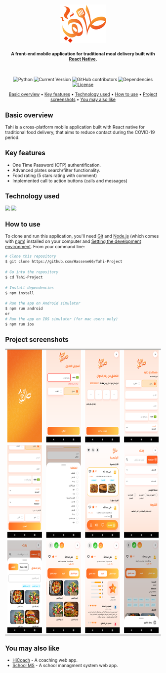 <h1 align="center">
  <br/>
  <img src="./assets/logo/tahi.svg" alt="IsammLabs" width="150"/></a>
  <h4 align="center">A front-end mobile application for traditional meal delivery built with <a href="https://reactnative.dev/" target="_blank">React Native</a>.</h4>
  <br/>
</h1>
<div align="center">


![Python](https://img.shields.io/badge/React--native-0.64.2-orange)
![Current Version](https://img.shields.io/badge/version-v1.0-blue)
![GitHub contributors](https://img.shields.io/github/contributors/Hassene66/Tahi-Project)
![Dependencies](https://img.shields.io/badge/dependencies-up%20to%20date-brightgreen.svg)
[![License](https://img.shields.io/badge/license-MIT-blue.svg)](https://opensource.org/licenses/MIT)
</div>

<p align="center">
  <a href="#basic-overview">Basic overview</a> •
  <a href="#key-features">Key features</a> •
  <a href="#technology-used">Technology used</a> •
  <a href="#how-to-use">How to use</a> •
  <a href="#project-screenshots">Project screenshots</a> •
  <a href="#you-may-also-like">You may also like</a>
  
</p>

## Basic overview
Tahi is a cross-platform mobile application built with React native for traditional food delivery, that aims to reduce contact during the COVID-19 period.  


## Key features
* One Time Password (OTP) authentification.
* Advanced plates search/filter functionality.
* Food rating (5 stars rating with comment)
* Implemented call to action buttons (calls and messages)

## Technology used

<p align="left">
  <img src="https://img.shields.io/badge/React_Native-20232A?style=for-the-badge&logo=react&logoColor=61DAFB" />
      <img src="https://img.shields.io/badge/JavaScript-323330?style=for-the-badge&logo=javascript&logoColor=F7DF1E" />

</p>


## How to use
To clone and run this application, you'll need [Git](https://git-scm.com) and [Node.js](https://nodejs.org/en/download/) (which comes with [npm](http://npmjs.com)) installed on your computer and [Setting the development environment](https://reactnative.dev/docs/environment-setup).
From your command line:
```bash
# Clone this repository
$ git clone https://github.com/Hassene66/Tahi-Project

# Go into the repository
$ cd Tahi-Project

# Install dependencies
$ npm install

# Run the app on Android simulator
$ npm run android
or
# Run the app on IOS simulator (for mac users only)
$ npm run ios
```



## Project screenshots


| | | | |
|:-------------------------:|:-------------------------:|:-------------------------:|:-------------------------:|
|<img width="180" height="300"  src="./screenshots/splashscreen.png"> |<img width="180" height="300"  src="./screenshots/s2.png">|<img width="180" height="300"  src="./screenshots/s3.png">  |  <img width="180" height="300"  src="./screenshots/s4.png">|
|<img width="180" height="300"  src="./screenshots/s5.png">  |  <img width="180" height="300" alt="add computer form" src="./screenshots/s6.png">|<img width="180" height="300"  src="./screenshots/s7.png">|<img width="180" height="300"  src="./screenshots/s8.png">|
<img width="180" height="300"  src="./screenshots/s9.png">|<img width="180" height="300"  src="./screenshots/s10.png">|<img width="180" height="300"  src="./screenshots/s11.png">|<img width="180" height="300"  src="./screenshots/s12.png">


## You may also like

- [HiCoach](https://github.com/salimkazdaghli/Hicotech-Frontend) - A coaching web app.
- [School MS](https://github.com/amitmerchant1990/correo) - A school managment system web app.